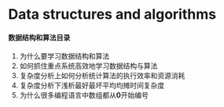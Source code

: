 # Data structures and algorithms
#### 数据结构和算法目录

1.  为什么要学习数据结构和算法
2.  如何抓住重点系统高效地学习数据结构与算法
3.  复杂度分析上如何分析统计算法的执行效率和资源消耗
4.  复杂度分析下浅析最好最坏平均均摊时间复杂度
5.  为什么很多编程语言中数组都从**0**开始编号

